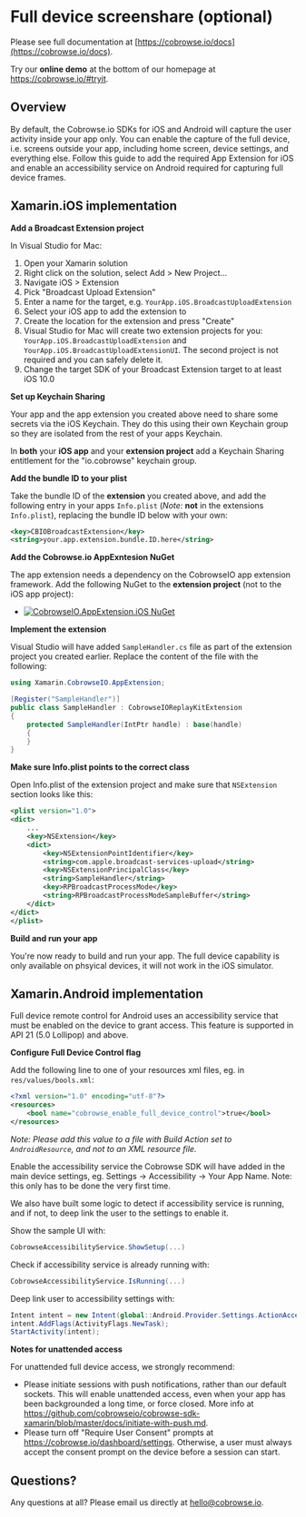 # Full device screenshare (optional)

Please see full documentation at [https://cobrowse.io/docs](https://cobrowse.io/docs).

Try our **online demo** at the bottom of our homepage at <https://cobrowse.io/#tryit>.


## Overview

By default, the Cobrowse.io SDKs for iOS and Android will capture the user activity inside your app only. You can enable the capture of the full device, i.e. screens outside your app, including home screen, device settings, and everything else. Follow this guide to add the required App Extension for iOS and enable an accessibility service on Android required for capturing full device frames.   

## Xamarin.iOS implementation

**Add a Broadcast Extension project**

In Visual Studio for Mac:

1. Open your Xamarin solution
2. Right click on the solution, select Add > New Project...
3. Navigate iOS > Extension
3. Pick "Broadcast Upload Extension"
4. Enter a name for the target, e.g. `YourApp.iOS.BroadcastUploadExtension`
5. Select your iOS app to add the extension to
6. Create the location for the extension and press "Create"
7. Visual Studio for Mac will create two extension projects for you: `YourApp.iOS.BroadcastUploadExtension` and `YourApp.iOS.BroadcastUploadExtensionUI`. The second project is not required and you can safely delete it.
8. Change the target SDK of your Broadcast Extension target to at least iOS 10.0


**Set up Keychain Sharing**

Your app and the app extension you created above need to share some secrets via the iOS Keychain. They do this using their own Keychain group so they are isolated from the rest of your apps Keychain.

In **both** your **iOS app** and your **extension project** add a Keychain Sharing entitlement for the "io.cobrowse" keychain group.


**Add the bundle ID to your plist**

Take the bundle ID of the **extension** you created above, and add the following entry in your apps `Info.plist` (*Note:* **not** in the extensions `Info.plist`), replacing the bundle ID below with your own:

```xml
<key>CBIOBroadcastExtension</key>
<string>your.app.extension.bundle.ID.here</string>
```

**Add the Cobrowse.io AppExntesion NuGet**

The app extension needs a dependency on the CobrowseIO app extension framework. Add the following NuGet to the **extension project** (not to the iOS app project):

- [![CobrowseIO.AppExtension.iOS NuGet](https://img.shields.io/nuget/v/CobrowseIO.AppExtension.iOS.svg?label=CobrowseIO.AppExtension.iOS)](https://www.nuget.org/packages/CobrowseIO.AppExtension.iOS/)

**Implement the extension**

Visual Studio will have added `SampleHandler.cs` file as part of the extension project you created earlier. Replace the content of the file with the following:

```cs
using Xamarin.CobrowseIO.AppExtension;

[Register("SampleHandler")]
public class SampleHandler : CobrowseIOReplayKitExtension
{
    protected SampleHandler(IntPtr handle) : base(handle)
    {
    }
}
```

**Make sure Info.plist points to the correct class**

Open Info.plist of the extension project and make sure that `NSExtension` section looks like this:

```xml
<plist version="1.0">
<dict>
	...
	<key>NSExtension</key>
	<dict>
		<key>NSExtensionPointIdentifier</key>
		<string>com.apple.broadcast-services-upload</string>
		<key>NSExtensionPrincipalClass</key>
		<string>SampleHandler</string>
		<key>RPBroadcastProcessMode</key>
		<string>RPBroadcastProcessModeSampleBuffer</string>
	</dict>
</dict>
</plist>

```

**Build and run your app**

You're now ready to build and run your app. The full device capability is only available on phsyical devices, it will not work in the iOS simulator.

## Xamarin.Android implementation

Full device remote control for Android uses an accessibility service that must be enabled on the device to grant access. This feature is supported in API 21 (5.0 Lollipop) and above.

**Configure Full Device Control flag**

Add the following line to one of your resources xml files, eg. in `res/values/bools.xml`:

```xml
<?xml version="1.0" encoding="utf-8"?>
<resources>
    <bool name="cobrowse_enable_full_device_control">true</bool>
</resources>
```

*Note: Please add this value to a file with Build Action set to `AndroidResource`, and not to an XML resource file.*

Enable the accessibility service the Cobrowse SDK will have added in the main device settings, eg. Settings -> Accessibility -> Your App Name. Note: this only has to be done the very first time. 

We also have built some logic to detect if accessibility service is running, and if not, to deep link the user to the settings to enable it. 

Show the sample UI with:

```cs
CobrowseAccessibilityService.ShowSetup(...)
```

Check if accessibility service is already running with:

```cs
CobrowseAccessibilityService.IsRunning(...)
```

Deep link user to accessibility settings with:

```cs
Intent intent = new Intent(global::Android.Provider.Settings.ActionAccessibilitySettings);
intent.AddFlags(ActivityFlags.NewTask);
StartActivity(intent);
```

**Notes for unattended access**

For unattended full device access, we strongly recommend: 
- Please initiate sessions with push notifications, rather than our default sockets. This will enable unattended access, even when your app has been backgrounded a long time, or force closed. More info at <https://github.com/cobrowseio/cobrowse-sdk-xamarin/blob/master/docs/initiate-with-push.md>.
- Please turn off "Require User Consent" prompts at <https://cobrowse.io/dashboard/settings>. Otherwise, a user must always accept the consent prompt on the device before a session can start.

## Questions?

Any questions at all? Please email us directly at [hello@cobrowse.io](mailto:hello@cobrowse.io).
